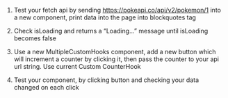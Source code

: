 1. Test your fetch api by sending 
  https://pokeapi.co/api/v2/pokemon/1
  into a new component, print data into the 
  page into blockquotes tag

2. Check isLoading and returns a “Loading…” 
  message until isLoading becomes false

3. Use a new MultipleCustomHooks component, 
  add a new button which will increment a 
  counter by clicking it, then pass the counter 
  to your api url string. Use current Custom 
  CounterHook

4. Test your component, by clicking button and 
  checking your data changed on each click
